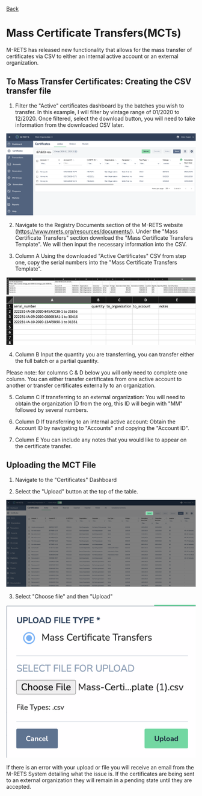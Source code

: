 [Back](https://mrets.github.io/Help/index)

# Mass Certificate Transfers(MCTs)

M-RETS has released new functionality that allows for the mass transfer of certificates via CSV to either an internal active account or an external organization. 

## To Mass Transfer Certificates: Creating the CSV transfer file 

1. Filter the "Active" certificates dashboard by the batches you wish to transfer. In this example, I will filter by vintage range of 01/2020 to 12/2020. Once filtered, select the download button, you will need to take information from the downloaded CSV later.

![](https://github.com/markmrets/photos/blob/master/mass%20transfer%201%20.png?raw=true)

2. Navigate to the Registry Documents section of the M-RETS website (https://www.mrets.org/resources/documents/). Under the "Mass Certificate Transfers" section download the "Mass Certificate Transfers Template". We will then input the necessary information into the CSV.

3. Column A
Using the downloaded "Active Certificates" CSV from step one, copy the serial numbers into the "Mass Certificate Transfers Template".

![](https://github.com/markmrets/photos/blob/master/mass%20certificate%202.png?raw=true)
![](https://github.com/markmrets/photos/blob/master/mass%20certificate%203%20.png?raw=true)

4. Column B
Input the quantity you are transferring, you can transfer either the full batch or a partial quantity. 

Please note: for columns C & D below you will only need to complete one column. You can either transfer certificates from one active account to another or transfer certificates externally to an organization. 

5. Column C
If transferring to an external organization: You will need to obtain the organization ID from the org, this ID will begin with "MM" followed by several numbers.

6. Column D
If transferring to an internal active account: Obtain the Account ID by navigating to "Accounts" and copying the "Account ID". 

7. Column E 
You can include any notes that you would like to appear on the certificate transfer. 

## Uploading the MCT File

1. Navigate to the "Certificates" Dashboard

2. Select the "Upload" button at the top of the table.

![](https://github.com/markmrets/photos/blob/master/MCT%201.png?raw=true)

3. Select "Choose file" and then "Upload"
   
![](https://github.com/markmrets/photos/blob/master/MCT%202.png?raw=true)

If there is an error with your upload or file you will receive an email from the M-RETS System detailing what the issue is. If the certificates are being sent to an external organization they will remain in a pending state until they are accepted. 

[](https://github.com/markmrets/photos/blob/master/MCT%20confrimation%20email%20.png?raw=true)

